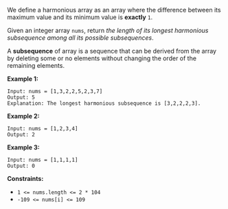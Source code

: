 We define a harmonious array as an array where the difference between its
maximum value and its minimum value is **exactly** `1`.

Given an integer array `nums`, return _the length of its longest harmonious
subsequence among all its possible subsequences_.

A **subsequence** of array is a sequence that can be derived from the array by
deleting some or no elements without changing the order of the remaining
elements.



**Example 1:**

    
    
    Input: nums = [1,3,2,2,5,2,3,7]
    Output: 5
    Explanation: The longest harmonious subsequence is [3,2,2,2,3].
    

**Example 2:**

    
    
    Input: nums = [1,2,3,4]
    Output: 2
    

**Example 3:**

    
    
    Input: nums = [1,1,1,1]
    Output: 0
    



**Constraints:**

  * `1 <= nums.length <= 2 * 104`
  * `-109 <= nums[i] <= 109`

